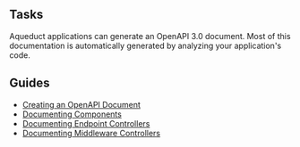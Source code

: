 ## Tasks

Aqueduct applications can generate an OpenAPI 3.0 document. Most of this documentation is automatically generated by analyzing your application's code.

## Guides

- [Creating an OpenAPI Document](cli.md)
- [Documenting Components](components.md)
- [Documenting Endpoint Controllers](endpoint.md)
- [Documenting Middleware Controllers](middleware.md)
